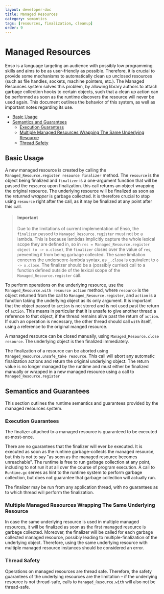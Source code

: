 ```yaml
---
layout: developer-doc
title: Managed Resources
category: semantics
tags: [resources, finalization, cleanup]
order: 9
---
```


# Managed Resources

Enso is a language targeting an audience with possibly low programming skills
and aims to be as user-friendly as possible. Therefore, it is crucial to provide
some mechanisms to automatically clean up unclosed resources (such as file
handles, sockets, machine pointers, etc.). The Managed Resources system solves
this problem, by allowing library authors to attach garbage collection hooks to
certain objects, such that a clean up action can be performed as soon as the
runtime discovers the resource will never be used again. This document outlines
the behavior of this system, as well as important notes regarding its use.

<!-- MarkdownTOC levels="2,3" autolink="true" -->

- [Basic Usage](#basic-usage)
- [Semantics and Guarantees](#semantics-and-guarantees)
  - [Execution Guarantess](#execution-guarantees)
  - [Multiple Managed Resources Wrapping The Same Underlying Resource](#multiple-managed-resources-wrapping-the-same-underlying-resource)
  - [Thread Safety](#thread-safety)

<!-- /MarkdownTOC -->

## Basic Usage

A new managed resource is created by calling the
`Managed_Resource.register resource finalizer` method. The `resource` is the
object being finalized and `finalizer` is a one-argument function that will be
passed the `resource` upon finalization. this call returns an object wrapping
the original resource. The underlying resource will be finalized as soon as the
_returned wrapper_ is garbage collected. It is therefore crucial to stop using
`resource` right after the call, as it may be finalized at any point after this
call.

> #### Important
>
> Due to the limitations of current implementation of Enso, the `finalizer`
> passed to `Managed_Resource.register` must not be a lambda. This is because
> lambdas implicitly capture the whole lexical scope they are defined in, so in
> `res = Managed_Resource.register object (o -> o.close)`, the `finalizer`
> closes over the value of `res`, preventing it from being garbage collected.
> The same limitation concerns the underscore-lambda syntax, as `_.close` is
> equivalent to `o -> o.close`. The finalizer should be a (possibly curried)
> call to a function defined outside of the lexical scope of the
> `Managed_Resource.register` call.

To perform operations on the underlying resource, use the
`Managed_Resource.with resource action` method, where `resource` is the object
returned from the call to `Managed_Resource.register`, and `action` is a
function taking the underlying object as its only argument. It is important that
the object passed to `action` is not stored and is not used past the return of
`action`. This means in particular that it is unsafe to give another thread a
reference to that object, if the thread remains alive past the return of
`action`. If such an operation is necessary, the other thread should call `with`
itself, using a reference to the original manged resource.

A managed resource can be closed manually, using
`Managed_Resource.close resource`. The underlying object is then finalized
immediately.

The finalization of a resource can be aborted using
`Managed_Resource.unsafe_take resource`. This call will abort any automatic
finalization actions and return the original underlying object. The return value
is no longer managed by the runtime and must either be finalized manually or
wrapped in a new managed resource using a call to `Managed_Resource.register`

## Semantics and Guarantees

This section outlines the runtime semantics and guarantees provided by the
managed resources system.

### Execution Guarantees

The finalizer attached to a managed resource is guaranteed to be executed
at-most-once.

There are no guarantees that the finalizer will ever _be_ executed. It is executed as
soon as the runtime garbage-collects the managed resource, but this is not to
say "as soon as the managed resource becomes unreachable". The runtime is free
to run garbage collection at any point, including to not run it at all over the
course of program execution. A call to `Runtime.gc` serves as hint to the
runtime system to perform garbage collection, but does not guarantee that
garbage collection will actually run.

The finalizer may be run from any application thread, with no guarantees as to
which thread will perform the finalization.

### Multiple Managed Resources Wrapping The Same Underlying Resource

In case the same underlying resource is used in multiple managed resources, it
will be finalized as soon as the first managed resource is garbage collected.
Moreover, the finalizer will be called for each garbage collected managed
resource, possibly leading to multiple-finalization of the underlying object.
Therefore, using the same underlying resource with multiple managed resource instances
should be considered an error.

### Thread Safety

Operations on managed resources are thread safe. Therefore, the safety
guarantees of the underlying resources are the limitation – if the underlying
resource is not thread-safe, calls to `Managed_Resource.with` will also not be
thread-safe.
